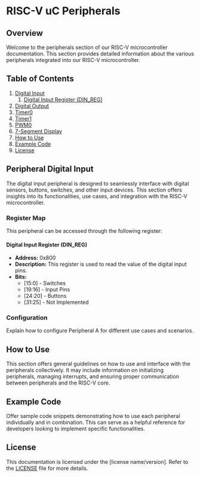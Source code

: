 # RISC-V uC Peripherals

## Overview

Welcome to the peripherals section of our RISC-V microcontroller documentation. This section provides detailed information about the various peripherals integrated into our RISC-V microcontroller.

## Table of Contents

1. [Digital Input](#peripheral-digital-input)
    1. [Digital Input Register (DIN_REG)](#digital-input-register-din_reg)
2. [Digital Output](#peripheral-digital-output)
3. [Timer0](#peripheral-timer0)
4. [Timer1](#peripheral-timer1)
5. [PWM0](#peripheral-pwm0)
6. [7-Segment Display](#peripheral-7-segment-display)
7. [How to Use](#how-to-use)
8. [Example Code](#example-code)
9. [License](#license)

## Peripheral Digital Input

The digital input peripheral is designed to seamlessly interface with digital sensors, buttons, switches, and other input devices. This section offers insights into its functionalities, use cases, and integration with the RISC-V microcontroller.

### Register Map

This peripheral can be accessed through the following register:

#### Digital Input Register (DIN_REG)

-   **Address:** 0x800
-   **Description:** This register is used to read the value of the digital input pins.
-   **Bits:**
    -   [15:0] - Switches
    -   [19:16] - Input Pins
    -   [24:20] - Buttons
    -   [31:25] - Not Implemented

### Configuration

Explain how to configure Peripheral A for different use cases and scenarios.

## How to Use

This section offers general guidelines on how to use and interface with the peripherals collectively. It may include information on initializing peripherals, managing interrupts, and ensuring proper communication between peripherals and the RISC-V core.

## Example Code

Offer sample code snippets demonstrating how to use each peripheral individually and in combination. This can serve as a helpful reference for developers looking to implement specific functionalities.

## License

This documentation is licensed under the [license name/version]. Refer to the [LICENSE](LICENSE) file for more details.
